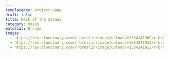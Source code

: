 ```yaml
---
templateKey: project-page
draft: false
title: Mask of the Slaney
category: masks
material: Bronze
images:
  - https://res.cloudinary.com/r-breslin/image/upload/v1584241909/r-breslin-cloudinary/WORK/MASKS/the-slaney/the-slaney_the-slaney-03_q0eebi.jpg
  - https://res.cloudinary.com/r-breslin/image/upload/v1584241933/r-breslin-cloudinary/WORK/MASKS/the-slaney/the-slaney_the-slaney-02_jflwee.jpg
  - https://res.cloudinary.com/r-breslin/image/upload/v1584241912/r-breslin-cloudinary/WORK/MASKS/the-slaney/the-slaney_the-slaney-01_jv8bwy.jpg
---
```


